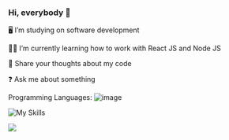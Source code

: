 ### Hi, everybody 👋

🖥 I’m studying on software development

👩‍🎓 I’m currently learning how to work with React JS and Node JS

💚 Share your thoughts about my code

❓ Ask me about something

Programming Languages:
![image]({https://img.shields.io/badge/JavaScript-323330?style=for-the-badge&logo=javascript&logoColor=F7DF1E})

![My Skills](https://skillicons.dev/icons?i=js,html,css,nodejs,react,visualstudio,figma,firebase,github)

![](https://komarev.com/ghpvc/?username=makuzaza&style=plastic&color=green)

<!--
**Makuzaza/makuzaza** is a ✨ _special_ ✨ repository because its `README.md` (this file) appears on your GitHub profile.

Here are some ideas to get you started:

- 🔭 I’m currently working on ...
- 🌱 I’m currently learning ...
- 👯 I’m looking to collaborate on ...
- 🤔 I’m looking for help with ...
- 💬 Ask me about ...
- 📫 How to reach me: ...
- 😄 Pronouns: ...
- ⚡ Fun fact: ...
-->
